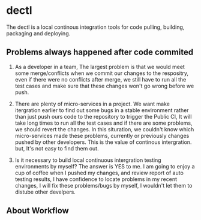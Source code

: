 # dectl
The dectl is a local continous integration tools for code pulling, building, packaging and deploying.

## Problems always happened after code commited
1. As a developer in a team, The largest problem is that we would meet some merge/conflicts when we commit our changes to the respositry, even if there were no conflicts after merge, we still have to run all the test cases and make sure that these changes won't go wrong before we push.

2. There are plenty of micro-services in a project. We want make itergration earlier to find out some bugs in a stable environment rather than just push ours code to the repository to trigger the Public CI, It will take long times to run all the test cases and if there are some problems, we should revert the changes. In this situration, we couldn't know which micro-services made these problems, currently or previously changes pushed by other developers. This is the value of continous intergration. but, It's not easy to find them out.

3. Is it necessary to build local continuous intergration testing environments by myself? The answer is YES to me. I am going to enjoy a cup of coffee when I pushed my changes, and review report of auto testing results, I have confidence to locate problems in my recent changes, I will fix these problems/bugs by myself, I wouldn't let them to distube other develpers.

## About Workflow
